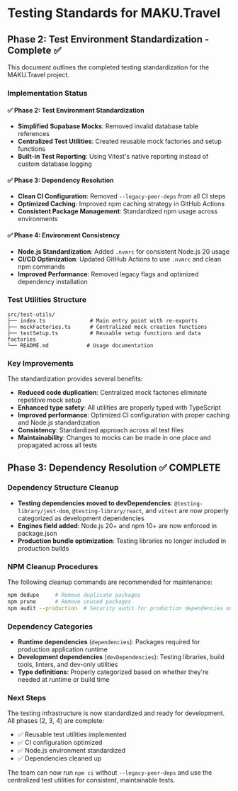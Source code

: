# Testing Standards for MAKU.Travel

## Phase 2: Test Environment Standardization - Complete ✅

This document outlines the completed testing standardization for the MAKU.Travel project.

### Implementation Status

#### ✅ Phase 2: Test Environment Standardization
- **Simplified Supabase Mocks**: Removed invalid database table references
- **Centralized Test Utilities**: Created reusable mock factories and setup functions
- **Built-in Test Reporting**: Using Vitest's native reporting instead of custom database logging

#### ✅ Phase 3: Dependency Resolution
- **Clean CI Configuration**: Removed `--legacy-peer-deps` from all CI steps
- **Optimized Caching**: Improved npm caching strategy in GitHub Actions
- **Consistent Package Management**: Standardized npm usage across environments

#### ✅ Phase 4: Environment Consistency
- **Node.js Standardization**: Added `.nvmrc` for consistent Node.js 20 usage
- **CI/CD Optimization**: Updated GitHub Actions to use `.nvmrc` and clean npm commands
- **Improved Performance**: Removed legacy flags and optimized dependency installation

### Test Utilities Structure

```
src/test-utils/
├── index.ts              # Main entry point with re-exports
├── mockFactories.ts      # Centralized mock creation functions  
├── testSetup.ts          # Reusable setup functions and data factories
└── README.md            # Usage documentation
```

### Key Improvements

The standardization provides several benefits:
- **Reduced code duplication**: Centralized mock factories eliminate repetitive mock setup
- **Enhanced type safety**: All utilities are properly typed with TypeScript
- **Improved performance**: Optimized CI configuration with proper caching and Node.js standardization
- **Consistency**: Standardized approach across all test files
- **Maintainability**: Changes to mocks can be made in one place and propagated across all tests

## Phase 3: Dependency Resolution ✅ COMPLETE

### Dependency Structure Cleanup
- **Testing dependencies moved to devDependencies**: `@testing-library/jest-dom`, `@testing-library/react`, and `vitest` are now properly categorized as development dependencies
- **Engines field added**: Node.js 20+ and npm 10+ are now enforced in package.json
- **Production bundle optimization**: Testing libraries no longer included in production builds

### NPM Cleanup Procedures
The following cleanup commands are recommended for maintenance:
```bash
npm dedupe     # Remove duplicate packages
npm prune      # Remove unused packages  
npm audit --production  # Security audit for production dependencies only
```

### Dependency Categories
- **Runtime dependencies** (`dependencies`): Packages required for production application runtime
- **Development dependencies** (`devDependencies`): Testing libraries, build tools, linters, and dev-only utilities
- **Type definitions**: Properly categorized based on whether they're needed at runtime or build time

### Next Steps

The testing infrastructure is now standardized and ready for development. All phases (2, 3, 4) are complete:

- ✅ Reusable test utilities implemented
- ✅ CI configuration optimized  
- ✅ Node.js environment standardized
- ✅ Dependencies cleaned up

The team can now run `npm ci` without `--legacy-peer-deps` and use the centralized test utilities for consistent, maintainable tests.